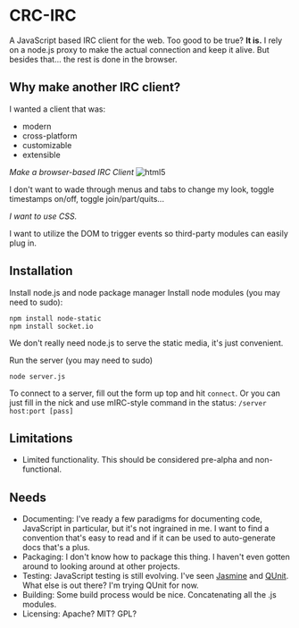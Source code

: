 CRC-IRC
=======

A JavaScript based IRC client for the web. Too good to be true? **It is.**
I rely on a node.js proxy to make the actual connection and keep it alive.
But besides that... the rest is done in the browser.

Why make another IRC client?
----------------------------
I wanted a client that was:

* modern
* cross-platform
* customizable
* extensible

*Make a browser-based IRC Client* ![html5](http://www.w3.org/html/logo/downloads/HTML5_Badge_32.png)

I don't want to wade through menus and tabs to change my look, toggle timestamps on/off, toggle join/part/quits...

*I want to use CSS.*

I want to utilize the DOM to trigger events so third-party modules can easily plug in.

Installation
------------
Install node.js and node package manager
Install node modules (you may need to sudo):

    npm install node-static
    npm install socket.io

We don't really need node.js to serve the static media, it's just convenient.

Run the server (you may need to sudo)

    node server.js

To connect to a server, fill out the form up top and hit `connect`.
Or you can just fill in the nick and use mIRC-style command in the status: `/server host:port [pass]`

Limitations
-----------

* Limited functionality. This should be considered pre-alpha and non-functional.

Needs
-----

* Documenting: I've ready a few paradigms for documenting code, JavaScript in particular, but it's not ingrained in me. I want to find a convention that's easy to read and if it can be used to auto-generate docs that's a plus.
* Packaging: I don't know how to package this thing. I haven't even gotten around to looking around at other projects.
* Testing: JavaScript testing is still evolving. I've seen [Jasmine](http://pivotal.github.com/jasmine/) and [QUnit](http://docs.jquery.com/Qunit). What else is out there? I'm trying QUnit for now.
* Building: Some build process would be nice. Concatenating all the .js modules.
* Licensing: Apache? MIT? GPL?

